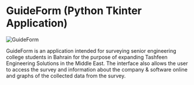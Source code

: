 # GuideForm (Python Tkinter Application)

![GuideForm](https://github.com/emansarahafi/GuideFormPython/assets/85173630/9fd5e911-7320-4f9a-9cb4-5ad9d5ff2b0c)


GuideForm is an application intended for surveying senior engineering college students in Bahrain for the purpose of expanding Tashfeen Engineering Solutions in the Middle East.
The interface also allows the user to access the survey and information about the company & software online and graphs of the collected data from the survey.
